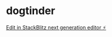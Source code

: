 # dogtinder

[Edit in StackBlitz next generation editor ⚡️](https://stackblitz.com/~/github.com/swoopertr/dogtinder)